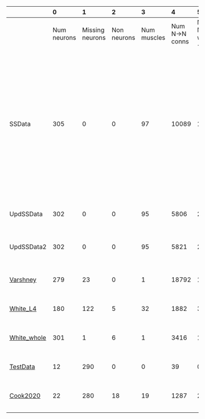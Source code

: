 |                                    | 0           | 1               | 2           | 3           | 4              | 5              | 6              | 7                                                                                                                                                                                         | 8                                                                                                                                                                    |
|:-----------------------------------|:------------|:----------------|:------------|:------------|:---------------|:---------------|:---------------|:------------------------------------------------------------------------------------------------------------------------------------------------------------------------------------------|:---------------------------------------------------------------------------------------------------------------------------------------------------------------------|
|                                    | Num neurons | Missing neurons | Non neurons | Num muscles | Num N->N conns | Num N with ->M | Num N->M conns | N->N neurotrans.                                                                                                                                                                          | N->M neurotrans.                                                                                                                                                     |
| SSData                             | 305         | 0               | 0           | 97          | 10089          | 127            | 564            | ACh (1182)<br/>ACh_Tyr (87)<br/>Dopamine (360)<br/>FMRFam (741)<br/>GABA (600)<br/>Gen_GJ (3252)<br/>Glu (2886)<br/>Octapamine (60)<br/>5HT (534)<br/>5HT_ACh (312)<br/>5HT_Glu (75)<br/> | **MISSING** (2)<br/>ACh (377)<br/>AChplus_Tyr (6)<br/>Dopamine (1)<br/>FMRFam (3)<br/>FRMFemide (5)<br/>GABA (126)<br/>Glu (35)<br/>5HT (1)<br/>5HTplus_ACh (8)<br/> |
| UpdSSData                          | 302         | 0               | 0           | 95          | 5806           | 254            | 1118           | ACh (3581)<br/>GABA (57)<br/>Gen_GJ (2168)<br/>                                                                                                                                           | ACh (808)<br/>GABA (116)<br/>Gen_GJ (194)<br/>                                                                                                                       |
| UpdSSData2                         | 302         | 0               | 0           | 95          | 5821           | 254            | 1118           | ACh (3596)<br/>GABA (57)<br/>Gen_GJ (2168)<br/>                                                                                                                                           | ACh (808)<br/>GABA (116)<br/>Gen_GJ (194)<br/>                                                                                                                       |
| [Varshney](Varshney_data.md)       | 279         | 23              | 0           | 1           | 18792          | 115            | 153            | Gen_CS (15699)<br/>Gen_GJ (3093)<br/>                                                                                                                                                     | Gen_CS (153)<br/>                                                                                                                                                    |
| [White_L4](White_L4_data.md)       | 180         | 122             | 5           | 32          | 1882           | 38             | 176            | ACh (1304)<br/>Gen_GJ (578)<br/>                                                                                                                                                          | ACh (176)<br/>                                                                                                                                                       |
| [White_whole](White_whole_data.md) | 301         | 1               | 6           | 1           | 3416           | 114            | 114            | ACh (2231)<br/>GABA (35)<br/>Gen_GJ (1150)<br/>                                                                                                                                           | ACh (96)<br/>GABA (18)<br/>                                                                                                                                          |
| [TestData](Test_data.md)           | 12          | 290             | 0           | 0           | 39             | 0              | 0              | ACh (21)<br/>GABA (9)<br/>Gen_GJ (9)<br/>                                                                                                                                                 |                                                                                                                                                                      |
| [Cook2020](Cook2020_data.md)       | 22          | 280             | 18          | 19          | 1287           | 20             | 429            | Gen_CS (891)<br/>Gen_GJ (396)<br/>                                                                                                                                                        | Gen_CS (297)<br/>Gen_GJ (132)<br/>                                                                                                                                   |